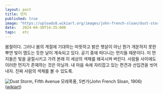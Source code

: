 ```yaml
---
layout: post
title: 먼지
published: true
image: "https://uploads8.wikiart.org/images/john-french-sloan/dust-storm-fifth-avenue-1906.jpg!Large.jpg"
date:   2024-04-30T14:35:000
tags:   etc
---
```


봄철이다. 그러나 봄의 계절에 기대하는 따뜻하고 밝은 햇살이 아닌 뭔가 개운하지 못한 뿌연 빛이 맴도는 듯한 날이 계속되고 있다. 공기 중에 떠다니는 먼지들 때문이다. 이 먼지들은 빛을 굴절시키고 가려 본래 이 세상의 색채를 왜곡시켜 버린다. 사람들 사이에도 이러한 먼지가 존재하는 것은 아닐까. 내 마음 속에 자리잡고 있는 편견과 선입견을 씻어 내자. 진짜 사람의 색채를 볼 수 있도록.
 
![Dust Storm, Fifth Avenue](https://uploads8.wikiart.org/images/john-french-sloan/dust-storm-fifth-avenue-1906.jpg!Large.jpg)
모레폭풍, 5번가(John French Sloan, 1906) ([wikiart](https://www.wikiart.org/en/john-french-sloan/dust-storm-fifth-avenue-1906))
